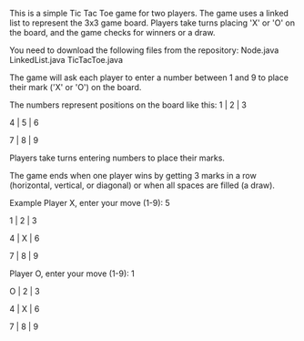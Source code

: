 This is a simple Tic Tac Toe game for two players. The game uses a linked list to represent the 3x3 game board. Players take turns placing 'X' or 'O' on the board, and the game checks for winners or a draw.

You need to download the following files from the repository:
Node.java
LinkedList.java
TicTacToe.java

The game will ask each player to enter a number between 1 and 9 to place their mark ('X' or 'O') on the board.

The numbers represent positions on the board like this:
1 | 2 | 3

4 | 5 | 6 

7 | 8 | 9

Players take turns entering numbers to place their marks.

The game ends when one player wins by getting 3 marks in a row (horizontal, vertical, or diagonal) or when all spaces are filled (a draw).

Example 
Player X, enter your move (1-9): 5

 1 | 2 | 3 
 
 4 | X | 6 
 
 7 | 8 | 9 

Player O, enter your move (1-9): 1

 O | 2 | 3 
 
 4 | X | 6 
 
 7 | 8 | 9 

